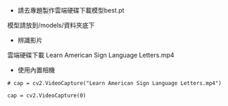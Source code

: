 - 請去專題製作雲端硬碟下載模型best.pt  

模型請放到/models/資料夾底下

- 辨識影片

雲端硬碟下載
Learn American Sign Language Letters.mp4

- 使用內置相機

```
# cap = cv2.VideoCapture("Learn American Sign Language Letters.mp4")

cap = cv2.VideoCapture(0)
```
